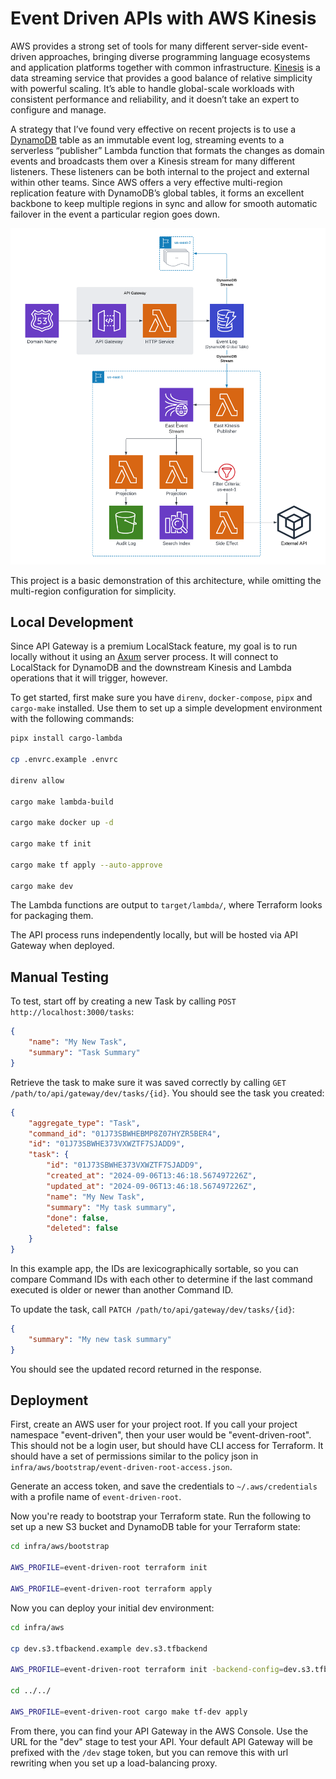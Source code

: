 # Event Driven APIs with AWS Kinesis

AWS provides a strong set of tools for many different server-side event-driven approaches, bringing diverse programming language ecosystems and application platforms together with common infrastructure. [Kinesis](https://aws.amazon.com/kinesis/) is a data streaming service that provides a good balance of relative simplicity with powerful scaling. It’s able to handle global-scale workloads with consistent performance and reliability, and it doesn’t take an expert to configure and manage.

A strategy that I’ve found very effective on recent projects is to use a [DynamoDB](https://aws.amazon.com/dynamodb/) table as an immutable event log, streaming events to a serverless “publisher” Lambda function that formats the changes as domain events and broadcasts them over a Kinesis stream for many different listeners. These listeners can be both internal to the project and external within other teams. Since AWS offers a very effective multi-region replication feature with DynamoDB’s global tables, it forms an excellent backbone to keep multiple regions in sync and allow for smooth automatic failover in the event a particular region goes down.

![Overview Diagram](https://github.com/bkonkle/event-driven-architecture/blob/main/docs/overview-diagram.png?raw=true)

This project is a basic demonstration of this architecture, while omitting the multi-region configuration for simplicity.

## Local Development

Since API Gateway is a premium LocalStack feature, my goal is to run locally without it using an [Axum](https://github.com/tokio-rs/axum) server process. It will connect to LocalStack for DynamoDB and the downstream Kinesis and Lambda operations that it will trigger, however.

To get started, first make sure you have `direnv`, `docker-compose`, `pipx` and `cargo-make` installed. Use them to set up a simple development environment with the following commands:

```sh
pipx install cargo-lambda

cp .envrc.example .envrc

direnv allow

cargo make lambda-build

cargo make docker up -d

cargo make tf init

cargo make tf apply --auto-approve

cargo make dev
```

The Lambda functions are output to `target/lambda/`, where Terraform looks for packaging them.

The API process runs independently locally, but will be hosted via API Gateway when deployed.

## Manual Testing

To test, start off by creating a new Task by calling `POST http://localhost:3000/tasks`:

```json
{
    "name": "My New Task",
    "summary": "Task Summary"
}
```

Retrieve the task to make sure it was saved correctly by calling `GET /path/to/api/gateway/dev/tasks/{id}`. You should see the task you created:

```json
{
    "aggregate_type": "Task",
    "command_id": "01J73SBWHEBMP8Z07HYZR5BER4",
    "id": "01J73SBWHE373VXWZTF7SJADD9",
    "task": {
        "id": "01J73SBWHE373VXWZTF7SJADD9",
        "created_at": "2024-09-06T13:46:18.567497226Z",
        "updated_at": "2024-09-06T13:46:18.567497226Z",
        "name": "My New Task",
        "summary": "My task summary",
        "done": false,
        "deleted": false
    }
}
```

In this example app, the IDs are lexicographically sortable, so you can compare Command IDs with each other to determine if the last command executed is older or newer than another Command ID.

To update the task, call `PATCH /path/to/api/gateway/dev/tasks/{id}`:

```json
{
    "summary": "My new task summary"
}
```

You should see the updated record returned in the response.

## Deployment

First, create an AWS user for your project root. If you call your project namespace "event-driven", then your user would be "event-driven-root". This should not be a login user, but should have CLI access for Terraform. It should have a set of permissions similar to the policy json in `infra/aws/bootstrap/event-driven-root-access.json`.

Generate an access token, and save the credentials to `~/.aws/credentials` with a profile name of `event-driven-root`.

Now you're ready to bootstrap your Terraform state. Run the following to set up a new S3 bucket and DynamoDB table for your Terraform state:

```sh
cd infra/aws/bootstrap

AWS_PROFILE=event-driven-root terraform init

AWS_PROFILE=event-driven-root terraform apply
```

Now you can deploy your initial dev environment:

```sh
cd infra/aws

cp dev.s3.tfbackend.example dev.s3.tfbackend

AWS_PROFILE=event-driven-root terraform init -backend-config=dev.s3.tfbackend

cd ../../

AWS_PROFILE=event-driven-root cargo make tf-dev apply
```

From there, you can find your API Gateway in the AWS Console. Use the URL for the "dev" stage to test your API. Your default API Gateway will be prefixed with the `/dev` stage token, but you can remove this with url rewriting when you set up a load-balancing proxy.
